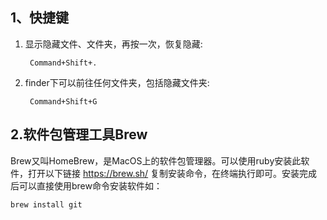 ## 1、快捷键
1. 显示隐藏文件、文件夹，再按一次，恢复隐藏:

		Command+Shift+.

2. finder下可以前往任何文件夹，包括隐藏文件夹:

		Command+Shift+G

## 2.软件包管理工具Brew
Brew又叫HomeBrew，是MacOS上的软件包管理器。可以使用ruby安装此软件，打开以下链接  <a>https://brew.sh/</a> 复制安装命令，在终端执行即可。安装完成后可以直接使用brew命令安装软件如：

    brew install git

